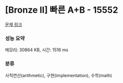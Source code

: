 # [Bronze II] 빠른 A+B - 15552 

[문제 링크](https://www.acmicpc.net/problem/15552) 

### 성능 요약

메모리: 30864 KB, 시간: 1516 ms

### 분류

사칙연산(arithmetic), 구현(implementation), 수학(math)

